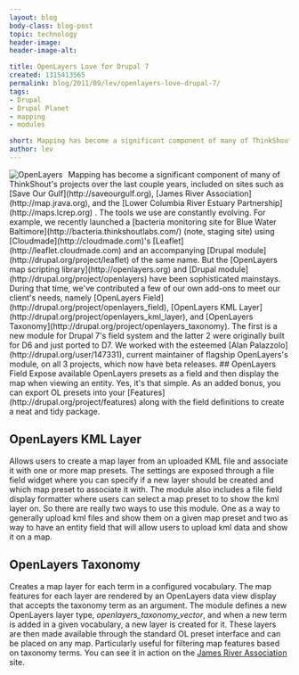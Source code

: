 ```yaml
---
layout: blog
body-class: blog-post
topic: technology
header-image:
header-image-alt:

title: OpenLayers Love for Drupal 7
created: 1315413565
permalink: blog/2011/09/lev/openlayers-love-drupal-7/
tags:
- Drupal
- Drupal Planet
- mapping
- modules

short: Mapping has become a significant component of many of ThinkShout's projects over the last couple years.
author: lev
---
```

<img src="https://drupal.org/files/images/openlayers_monster.thumbnail.png" title="OpenLayers" style="float:left; margin:0 10px 0 0" />
Mapping has become a significant component of many of ThinkShout's projects over the last couple years, included on sites such as [Save Our Gulf](http://saveourgulf.org), [James River Association](http://map.jrava.org), and the [Lower Columbia River Estuary Partnership](http://maps.lcrep.org) . The tools we use are constantly evolving. For example, we recently launched a [bacteria monitoring site for Blue Water Baltimore](http://bacteria.thinkshoutlabs.com/) (note, staging site) using [Cloudmade](http://cloudmade.com)'s [Leaflet](http://leaflet.cloudmade.com) and an accompanying [Drupal module](http://drupal.org/project/leaflet) of the same name. But the [OpenLayers map scripting library](http://openlayers.org) and [Drupal module](http://drupal.org/project/openlayers) have been sophisticated mainstays. During that time, we've contributed a few of our own add-ons to meet our client's needs, namely [OpenLayers Field](http://drupal.org/project/openlayers_field), [OpenLayers KML Layer](http://drupal.org/project/openlayers_kml_layer), and [OpenLayers Taxonomy](http://drupal.org/project/openlayers_taxonomy). The first is a new module for Drupal 7's field system and the latter 2 were originally built for D6 and just ported to D7. We worked with the esteemed [Alan Palazzolo](http://drupal.org/user/147331), current maintainer of flagship OpenLayers's module, on all 3 projects, which now have beta releases.
<!--break-->
## OpenLayers Field
Expose available OpenLayers presets as a field and then display the map when viewing an entity. Yes, it's that simple. As an added bonus, you can export OL presets into your [Features](http://drupal.org/project/features) along with the field definitions to create a neat and tidy package.

## OpenLayers KML Layer
Allows users to create a map layer from an uploaded KML file and associate it with one or more map presets. The settings are exposed through a file field widget where you can specify if a new layer should be created and which map preset to associate it with. The module also includes a file field display formatter where users can select a map preset to to show the kml layer on. So there are really two ways to use this module. One as a way to generally upload kml files and show them on a given map preset and two as way to have an entity field that will allow users to upload kml data and show it on a map.

## OpenLayers Taxonomy
Creates a map layer for each term in a configured vocabulary. The map features for each layer are rendered by an OpenLayers data view display that accepts the taxonomy term as an argument. The module defines a new OpenLayers layer type, _openlayers_taxonomy_vector_, and when a new term is added in a given vocabulary, a new layer is created for it. These layers are then made available through the standard OL preset interface and can be placed on any map. Particularly useful for filtering map features based on taxonomy terms. You can see it in action on the [James River Association](http://map.jrava.org) site.
